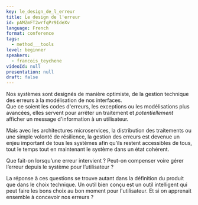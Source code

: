 ```yaml
---
key: le_design_de_l_erreur
title: Le design de l'erreur
id: pAMZmFT2wrfqPr9IdeXv
language: French
format: conference
tags:
  - method___tools
level: beginner
speakers:
  - francois_teychene
videoId: null
presentation: null
draft: false
---
```

Nos systèmes sont designés de manière optimiste, de la gestion technique des erreurs à la modélisation de nos interfaces.  
Que ce soient les codes d'erreurs, les exceptions ou les modélisations plus avancées, elles servent pour arrêter un traitement et _potentiellement_ afficher un message d'information à un utilisateur.

Mais avec les architectures microservices, la distribution des traitements ou une simple volonté de résilience, la gestion des erreurs est devenue un enjeu important de tous les systèmes afin qu’ils restent accessibles de tous, tout le temps tout en maintenant le système dans un état cohérent.

Que fait-on lorsqu’une erreur intervient ? Peut-on compenser voire gérer l’erreur depuis le système pour l’utilisateur ?

La réponse à ces questions se trouve autant dans la définition du produit que dans le choix technique.
Un outil bien conçu est un outil intelligent qui peut faire les bons choix au bon moment pour l'utilisateur. Et si on apprenait ensemble à concevoir nos erreurs ?